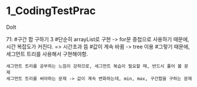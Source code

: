 # 1_CodingTestPrac
DoIt

71: 
#구간 합 구하기 3
#단순히 arrayList로 구현 -> for문 중첩으로 사용하기 때문에, 시간 복잡도가 커진다. => 시간초과 뜸
#값이 계속 바뀜 -> tree 이용
#그렇기 때문에, 세그먼트 트리를 사용해서 구현해야함.
```
세그먼트 트리를 공부하는 느낌이 강하므로, 세그먼트 복습이 필요할 때, 반드시 풀어 볼 문제
세그먼트 트리를 써야하는 문제 -> 값이 계속 변화하는데, min, max, 구간합을 구하는 문제
```

